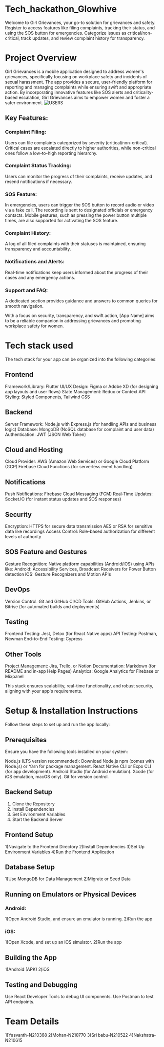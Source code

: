 # Tech_hackathon_Glowhive
Welcome to Girl Grievances, your go-to solution for grievances and safety. Register to access features like filing complaints, tracking their status, and using the SOS button for emergencies. Categorize issues as critical/non-critical, track updates, and review complaint history for transparency.

# Project Overview
Girl Grievances is a mobile application designed to address women's grievances, specifically focusing on workplace safety and incidents of sexual harassment. The app provides a secure, user-friendly platform for reporting and managing complaints while ensuring swift and appropriate action. By incorporating innovative features like SOS alerts and criticality-based escalation, Girl Grievances aims to empower women and foster a safer environment.
![USERS](https://github.com/user-attachments/assets/5347f25e-98a2-4a3c-a3de-b42634d63d5a)



## Key Features:
### Complaint Filing:
Users can file complaints categorized by severity (critical/non-critical). Critical cases are escalated directly to higher authorities, while non-critical ones follow a low-to-high reporting hierarchy.

### Complaint Status Tracking:
Users can monitor the progress of their complaints, receive updates, and resend notifications if necessary.

### SOS Feature:
In emergencies, users can trigger the SOS button to record audio or video via a fake call. The recording is sent to designated officials or emergency contacts. Mobile gestures, such as pressing the power button multiple times, are also supported for activating the SOS feature.

### Complaint History:
A log of all filed complaints with their statuses is maintained, ensuring transparency and accountability.

### Notifications and Alerts:
Real-time notifications keep users informed about the progress of their cases and any emergency actions.

### Support and FAQ:
A dedicated section provides guidance and answers to common queries for smooth navigation.

With a focus on security, transparency, and swift action, [App Name] aims to be a reliable companion in addressing grievances and promoting workplace safety for women.

# Tech stack used
The tech stack for your app can be organized into the following categories:

## Frontend
Framework/Library: Flutter
UI/UX Design: Figma or Adobe XD (for designing app layouts and user flows)
State Management: Redux or Context API
Styling: Styled Components, Tailwind CSS
## Backend
Server Framework: Node.js with Express.js (for handling APIs and business logic)
Database:
MongoDB (NoSQL database for complaint and user data)
Authentication:  JWT (JSON Web Token)
## Cloud and Hosting
Cloud Provider:
AWS (Amazon Web Services) or Google Cloud Platform (GCP)
Firebase Cloud Functions (for serverless event handling)

## Notifications
Push Notifications: Firebase Cloud Messaging (FCM)
Real-Time Updates: Socket.IO (for instant status updates and SOS responses)
## Security
Encryption:
HTTPS for secure data transmission
AES or RSA for sensitive data like recordings
Access Control: Role-based authorization for different levels of authority
## SOS Feature and Gestures
Gesture Recognition: Native platform capabilities (Android/iOS) using APIs like:
Android: Accessibility Services, Broadcast Receivers for Power Button detection
iOS: Gesture Recognizers and Motion APIs
## DevOps
Version Control: Git and GitHub
CI/CD Tools: GitHub Actions, Jenkins, or Bitrise (for automated builds and deployments)
## Testing
Frontend Testing: Jest, Detox (for React Native apps)
API Testing: Postman, Newman
End-to-End Testing: Cypress
## Other Tools
Project Management: Jira, Trello, or Notion
Documentation: Markdown (for README and in-app Help Pages)
Analytics: Google Analytics for Firebase or Mixpanel

This stack ensures scalability, real-time functionality, and robust security, aligning with your app's requirements.

# Setup & Installation Instructions 
Follow these steps to set up and run the app locally:

## Prerequisites
Ensure you have the following tools installed on your system:

Node.js (LTS version recommended): Download Node.js
npm (comes with Node.js) or Yarn for package management.
React Native CLI or Expo CLI (for app development).
Android Studio (for Android emulation).
Xcode (for iOS emulation, macOS only).
Git for version control.
## Backend Setup
1) Clone the Repository
2) Install Dependencies
3) Set Environment Variables
4) Start the Backend Server
## Frontend Setup
1)Navigate to the Frontend Directory
2)Install Dependencies
3)Set Up Environment Variables
4)Run the Frontend Application
## Database Setup
1)Use MongoDB for Data Management
2)Migrate or Seed Data 
## Running on Emulators or Physical Devices
### Android:
1)Open Android Studio, and ensure an emulator is running.
2)Run the app
### iOS:
1)Open Xcode, and set up an iOS simulator.
2)Run the app
## Building the App
1)Android (APK)
2)iOS 
## Testing and Debugging
Use React Developer Tools to debug UI components.
Use Postman to test API endpoints.
# Team Details
1)Yasvanth-N210368
2)Mohan-N210770
3)Sri babu-N210522
4)Nakshatra-N210615
